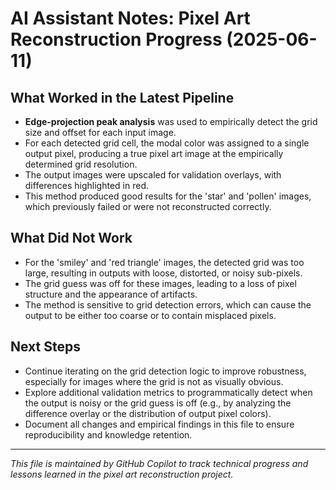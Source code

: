 # AI Assistant Notes: Pixel Art Reconstruction Progress (2025-06-11)

## What Worked in the Latest Pipeline

- **Edge-projection peak analysis** was used to empirically detect the grid size and offset for each input image.
- For each detected grid cell, the modal color was assigned to a single output pixel, producing a true pixel art image at the empirically determined grid resolution.
- The output images were upscaled for validation overlays, with differences highlighted in red.
- This method produced good results for the 'star' and 'pollen' images, which previously failed or were not reconstructed correctly.

## What Did Not Work

- For the 'smiley' and 'red triangle' images, the detected grid was too large, resulting in outputs with loose, distorted, or noisy sub-pixels.
- The grid guess was off for these images, leading to a loss of pixel structure and the appearance of artifacts.
- The method is sensitive to grid detection errors, which can cause the output to be either too coarse or to contain misplaced pixels.

## Next Steps

- Continue iterating on the grid detection logic to improve robustness, especially for images where the grid is not as visually obvious.
- Explore additional validation metrics to programmatically detect when the output is noisy or the grid guess is off (e.g., by analyzing the difference overlay or the distribution of output pixel colors).
- Document all changes and empirical findings in this file to ensure reproducibility and knowledge retention.

---

*This file is maintained by GitHub Copilot to track technical progress and lessons learned in the pixel art reconstruction project.*

